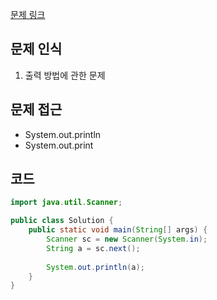 [문제 링크](https://school.programmers.co.kr/learn/courses/30/lessons/181952)

## 문제 인식

1. 출력 방법에 관한 문제

## 문제 접근 

- System.out.println 
- System.out.print

## 코드

```java
import java.util.Scanner;

public class Solution {
    public static void main(String[] args) {
        Scanner sc = new Scanner(System.in);
        String a = sc.next();
        
        System.out.println(a);
    }
}
```